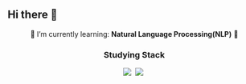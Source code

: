 ## Hi there 👋

<!--
**AhiamYeong/AhiamYeong** is a ✨ _special_ ✨ repository because its `README.md` (this file) appears on your GitHub profile.

Here are some ideas to get you started:

- 🔭 I’m currently working on ...
- 🌱 I’m currently learning ...
- 👯 I’m looking to collaborate on ...
- 🤔 I’m looking for help with ...
- 💬 Ask me about ...
- 📫 How to reach me: ...
- 😄 Pronouns: ...
- ⚡ Fun fact: ...
-->

<!--
[![AhiamYeong
's GitHub stats](https://github-readme-stats.vercel.app/api?username=AhiamYeong
)](https://github.com/anuraghazra/github-readme-stats)
-->
<p align="center">
  🌱 I’m currently learning: <b>Natural Language Processing(NLP)</b> 🌱
</p>


<h3 align="center">Studying Stack</h3>
<p align="center">  
  <img src="https://img.shields.io/badge/Python-3766AB?style=flat-square&logo=Python&logoColor=white"/></a>&nbsp
  <img src="https://img.shields.io/badge/Huggingface-FFD21E?style=flat-square&logo=Huggingface&logoColor=black"/></a>&nbsp
</p>
